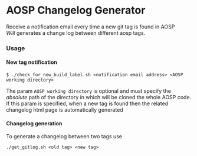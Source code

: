 # AOSP Changelog Generator
Receive a notification email every time a new git tag is found in AOSP<br/>
_Will_ generates a change log between different aosp tags. 

### Usage
#### New tag notification
```
$ ./check_for_new_build_label.sh <notification email address> <AOSP working directory>
```

The param `AOSP working directory` is optional and must specify the *absolute* path of the directory in which will be cloned the whole AOSP code.
If this param is specified, when a new tag is found then the related changelog html page is automatically generated 

#### Changelog generation
To generate a changelog between two tags use
```
./get_gitlog.sh <old tag> <new tag>
```
